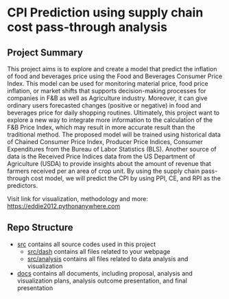 # CPI Prediction using supply chain cost pass-through analysis
## Project Summary
This project aims is to explore and create a model that predict the inflation of food and beverages price using the Food and Beverages Consumer Price Index. This model can be used for monitoring material price, food price inflation, or market shifts that supports decision-making processes for companies in F&B as well as Agriculture industry. Moreover, it can give ordinary users forecasted changes (positive or negative) in food and beverages price for daily shopping routines. Ultimately, this project want to explore a new way to integrate more information to the calculation of the F&B Price Index, which may result in more accurate result than the traditional method. The proposed model will be trained using historical data of Chained Consumer Price Index, Producer Price Indices, Consumer Expenditures from the Bureau of Labor Statistics (BLS). Another source of data is the Received Price Indices data from the US Department of Agriculture (USDA) to provide insights about the amount of revenue that farmers received per an area of crop unit. By using the supply chain pass-through cost model, we will predict the CPI by using PPI, CE, and RPI as the predictors.

Visit link for visualization, methodology and more: https://eddie2012.pythonanywhere.com

## Repo Structure
<!--- You can create additional directories and subdirectories but do not remove and rename the following basic directories -->
- [src](src/) contains all source codes used in this project
  - [src/dash](src/webpage/) contains all files related to your webpage
  - [src/analysis](src/analysis/) contains all files related to data analysis and visualization
- [docs](docs/) contains all documents, including proposal, analysis and visualization plans, analysis outcome presentation, and final presentation
